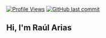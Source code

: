 [![Profile Views](https://komarev.com/ghpvc/?username=TH0RlN&color=blueviolet&label=Views)](https://github.com/antonkomarev/github-profile-views-counter)
[![GitHub last commit](https://img.shields.io/github/last-commit/TH0RlN/TH0RlN)](https://shields.io/category/activity)
<h2>Hi, I'm Raúl Arias</h2>
